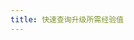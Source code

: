 ```yaml
---
title: 快速查询升级所需经验值
---
```



<GenshinLevelExp />

<script setup lang="ts">
import GenshinLevelExp from "@GenshinLevelExp";
</script>


